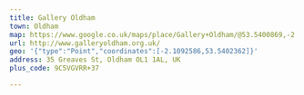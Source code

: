 ```yaml
---
title: Gallery Oldham
town: Oldham
map: https://www.google.co.uk/maps/place/Gallery+Oldham/@53.5400869,-2.1120365,17z/data=!3m1!4b1!4m5!3m4!1s0x487bb82a55559295:0xa5f80c022be943e3!8m2!3d53.5400837!4d-2.1098425
url: http://www.galleryoldham.org.uk/
geo: '{"type":"Point","coordinates":[-2.1092586,53.5402362]}'
address: 35 Greaves St, Oldham OL1 1AL, UK
plus_code: 9C5VGVRR+37

---
```


